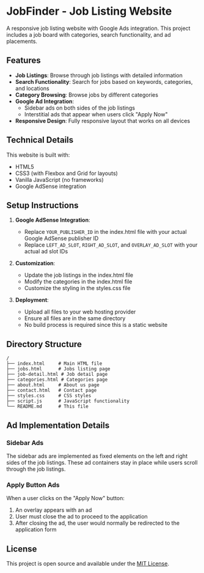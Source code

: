 # JobFinder - Job Listing Website

A responsive job listing website with Google Ads integration. This project includes a job board with categories, search functionality, and ad placements.

## Features

- **Job Listings**: Browse through job listings with detailed information
- **Search Functionality**: Search for jobs based on keywords, categories, and locations
- **Category Browsing**: Browse jobs by different categories
- **Google Ad Integration**: 
  - Sidebar ads on both sides of the job listings
  - Interstitial ads that appear when users click "Apply Now"
- **Responsive Design**: Fully responsive layout that works on all devices

## Technical Details

This website is built with:
- HTML5
- CSS3 (with Flexbox and Grid for layouts)
- Vanilla JavaScript (no frameworks)
- Google AdSense integration

## Setup Instructions

1. **Google AdSense Integration**:
   - Replace `YOUR_PUBLISHER_ID` in the index.html file with your actual Google AdSense publisher ID
   - Replace `LEFT_AD_SLOT`, `RIGHT_AD_SLOT`, and `OVERLAY_AD_SLOT` with your actual ad slot IDs

2. **Customization**:
   - Update the job listings in the index.html file
   - Modify the categories in the index.html file
   - Customize the styling in the styles.css file

3. **Deployment**:
   - Upload all files to your web hosting provider
   - Ensure all files are in the same directory
   - No build process is required since this is a static website

## Directory Structure

```
/
├── index.html     # Main HTML file
├── jobs.html      # Jobs listing page
├── job-detail.html # Job detail page
├── categories.html # Categories page
├── about.html     # About us page
├── contact.html   # Contact page
├── styles.css     # CSS styles
├── script.js      # JavaScript functionality
└── README.md      # This file
```

## Ad Implementation Details

### Sidebar Ads

The sidebar ads are implemented as fixed elements on the left and right sides of the job listings. These ad containers stay in place while users scroll through the job listings.

### Apply Button Ads

When a user clicks on the "Apply Now" button:
1. An overlay appears with an ad
2. User must close the ad to proceed to the application
3. After closing the ad, the user would normally be redirected to the application form

## License

This project is open source and available under the [MIT License](LICENSE). 